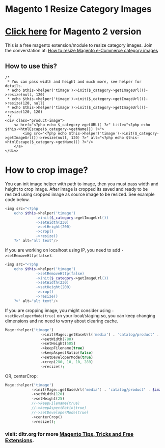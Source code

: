Magento 1 Resize Category Images
================================

[Click here](https://github.com/dbashyal/Magento-2-resize-images) for Magento 2 version
========================================================================

This is a free magento extension/module to resize category images. 
Join the converstation at: 
[How to resize Magento e-Commerce category images](http://dltr.org/blog/magento/121/How-to-resize-Magento-e-Commerce-category-images)

## How to use this?

	/*
	 * You can pass width and height and much more, see helper for details.
	 * echo $this->helper('timage')->init($_category->getImageUrl())->resize(null, 120)
	 * echo $this->helper('timage')->init($_category->getImageUrl())->resize(120, null)
	 * echo $this->helper('timage')->init($_category->getImageUrl())->resize(120, 120)
	 */
	<div class="product-image">
		<a href="<?php echo $_category->getURL() ?>" title="<?php echo $this->htmlEscape($_category->getName()) ?>">
			<img src="<?php echo $this->helper('timage')->init($_category->getImageUrl())->resize(null, 120) ?>" alt="<?php echo $this->htmlEscape($_category->getName()) ?>"/>
		</a>
	</div>
	
# How to crop image?
You can init image helper with path to image, then  you must pass width and height to crop image. After image is cropped its saved and ready to be resized using cropped image as source image to be resized. See example code below.

```PHP
<img src="<?php 
	echo $this->helper('timage')
			  ->init($_category->getImageUrl())
			  ->setWidth(230)
			  ->setHeight(200)
			  ->crop()
			  ->resize() 
	?>" alt="alt text"/>
```

If you are working on localhost using IP, you need to add `->setRemoveHttp(false)`:

```PHP
<img src="<?php 
	echo $this->helper('timage')
			  ->setRemoveHttp(false)
			  ->init($_category->getImageUrl())
			  ->setWidth(230)
			  ->setHeight(200)
			  ->crop()
			  ->resize() 
	?>" alt="alt text"/>
```
If you are cropping image, you might consider using `->setDeveloperMode(true)` on your local/staging so, you can keep changing dimensions and no need to worry about clearing cache.

```PHP
Mage::helper('timage')
                ->init(Mage::getBaseUrl('media') . 'catalog/product' . $product['giftcard_image'])
                ->setWidth(780)
                ->setHeight(505)
                ->keepFilename(true)
                ->keepAspectRatio(false)
                ->setDeveloperMode(true)
                ->crop(280, 10, 10, 280)
                ->resize();
```
OR, centerCrop:
```PHP
Mage::helper('timage')
            ->init(Mage::getBaseUrl('media') . 'catalog/product' . $image)
            ->setWidth(120)
            ->setHeight(25)
            //->keepFilename(true)
            //->keepAspectRatio(true)
            //->setDeveloperMode(true)
            ->centerCrop()
            ->resize();
```

### visit: dltr.org for more [Magento Tips, Tricks and Free Extensions](http://dltr.org/).
